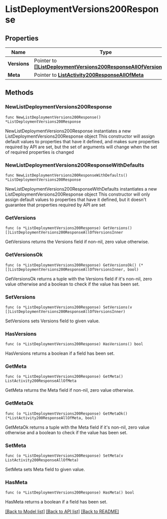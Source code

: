 # ListDeploymentVersions200Response

## Properties

Name | Type | Description | Notes
------------ | ------------- | ------------- | -------------
**Versions** | Pointer to [**[]ListDeploymentVersions200ResponseAllOfVersionsInner**](ListDeploymentVersions200ResponseAllOfVersionsInner.md) |  | [optional] 
**Meta** | Pointer to [**ListActivity200ResponseAllOfMeta**](ListActivity200ResponseAllOfMeta.md) |  | [optional] 

## Methods

### NewListDeploymentVersions200Response

`func NewListDeploymentVersions200Response() *ListDeploymentVersions200Response`

NewListDeploymentVersions200Response instantiates a new ListDeploymentVersions200Response object
This constructor will assign default values to properties that have it defined,
and makes sure properties required by API are set, but the set of arguments
will change when the set of required properties is changed

### NewListDeploymentVersions200ResponseWithDefaults

`func NewListDeploymentVersions200ResponseWithDefaults() *ListDeploymentVersions200Response`

NewListDeploymentVersions200ResponseWithDefaults instantiates a new ListDeploymentVersions200Response object
This constructor will only assign default values to properties that have it defined,
but it doesn't guarantee that properties required by API are set

### GetVersions

`func (o *ListDeploymentVersions200Response) GetVersions() []ListDeploymentVersions200ResponseAllOfVersionsInner`

GetVersions returns the Versions field if non-nil, zero value otherwise.

### GetVersionsOk

`func (o *ListDeploymentVersions200Response) GetVersionsOk() (*[]ListDeploymentVersions200ResponseAllOfVersionsInner, bool)`

GetVersionsOk returns a tuple with the Versions field if it's non-nil, zero value otherwise
and a boolean to check if the value has been set.

### SetVersions

`func (o *ListDeploymentVersions200Response) SetVersions(v []ListDeploymentVersions200ResponseAllOfVersionsInner)`

SetVersions sets Versions field to given value.

### HasVersions

`func (o *ListDeploymentVersions200Response) HasVersions() bool`

HasVersions returns a boolean if a field has been set.

### GetMeta

`func (o *ListDeploymentVersions200Response) GetMeta() ListActivity200ResponseAllOfMeta`

GetMeta returns the Meta field if non-nil, zero value otherwise.

### GetMetaOk

`func (o *ListDeploymentVersions200Response) GetMetaOk() (*ListActivity200ResponseAllOfMeta, bool)`

GetMetaOk returns a tuple with the Meta field if it's non-nil, zero value otherwise
and a boolean to check if the value has been set.

### SetMeta

`func (o *ListDeploymentVersions200Response) SetMeta(v ListActivity200ResponseAllOfMeta)`

SetMeta sets Meta field to given value.

### HasMeta

`func (o *ListDeploymentVersions200Response) HasMeta() bool`

HasMeta returns a boolean if a field has been set.


[[Back to Model list]](../README.md#documentation-for-models) [[Back to API list]](../README.md#documentation-for-api-endpoints) [[Back to README]](../README.md)


